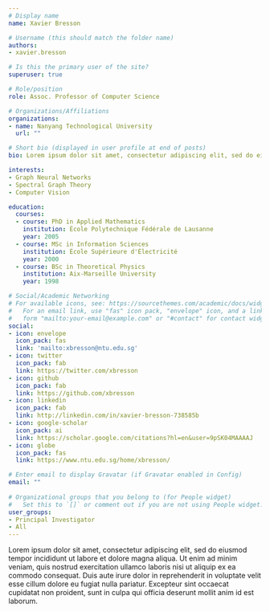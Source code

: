 ```yaml
---
# Display name
name: Xavier Bresson

# Username (this should match the folder name)
authors:
- xavier.bresson

# Is this the primary user of the site?
superuser: true

# Role/position
role: Assoc. Professor of Computer Science

# Organizations/Affiliations
organizations:
- name: Nanyang Technological University
  url: ""

# Short bio (displayed in user profile at end of posts)
bio: Lorem ipsum dolor sit amet, consectetur adipiscing elit, sed do eiusmod tempor incididunt ut labore et dolore magna aliqua.

interests:
- Graph Neural Networks
- Spectral Graph Theory
- Computer Vision

education:
  courses:
  - course: PhD in Applied Mathematics
    institution: École Polytechnique Fédérale de Lausanne
    year: 2005
  - course: MSc in Information Sciences
    institution: École Supérieure d'Électricité
    year: 2000
  - course: BSc in Theoretical Physics
    institution: Aix-Marseille University
    year: 1998

# Social/Academic Networking
# For available icons, see: https://sourcethemes.com/academic/docs/widgets/#icons
#   For an email link, use "fas" icon pack, "envelope" icon, and a link in the
#   form "mailto:your-email@example.com" or "#contact" for contact widget.
social:
- icon: envelope
  icon_pack: fas
  link: 'mailto:xbresson@ntu.edu.sg'
- icon: twitter
  icon_pack: fab
  link: https://twitter.com/xbresson
- icon: github
  icon_pack: fab
  link: https://github.com/xbresson
- icon: linkedin
  icon_pack: fab
  link: http://linkedin.com/in/xavier-bresson-738585b
- icon: google-scholar
  icon_pack: ai
  link: https://scholar.google.com/citations?hl=en&user=9pSK04MAAAAJ
- icon: globe
  icon_pack: fas
  link: https://www.ntu.edu.sg/home/xbresson/

# Enter email to display Gravatar (if Gravatar enabled in Config)
email: ""
  
# Organizational groups that you belong to (for People widget)
#   Set this to `[]` or comment out if you are not using People widget.  
user_groups:
- Principal Investigator
- All
---
```


Lorem ipsum dolor sit amet, consectetur adipiscing elit, sed do eiusmod tempor incididunt ut labore et dolore magna aliqua. Ut enim ad minim veniam, quis nostrud exercitation ullamco laboris nisi ut aliquip ex ea commodo consequat. Duis aute irure dolor in reprehenderit in voluptate velit esse cillum dolore eu fugiat nulla pariatur. Excepteur sint occaecat cupidatat non proident, sunt in culpa qui officia deserunt mollit anim id est laborum.
